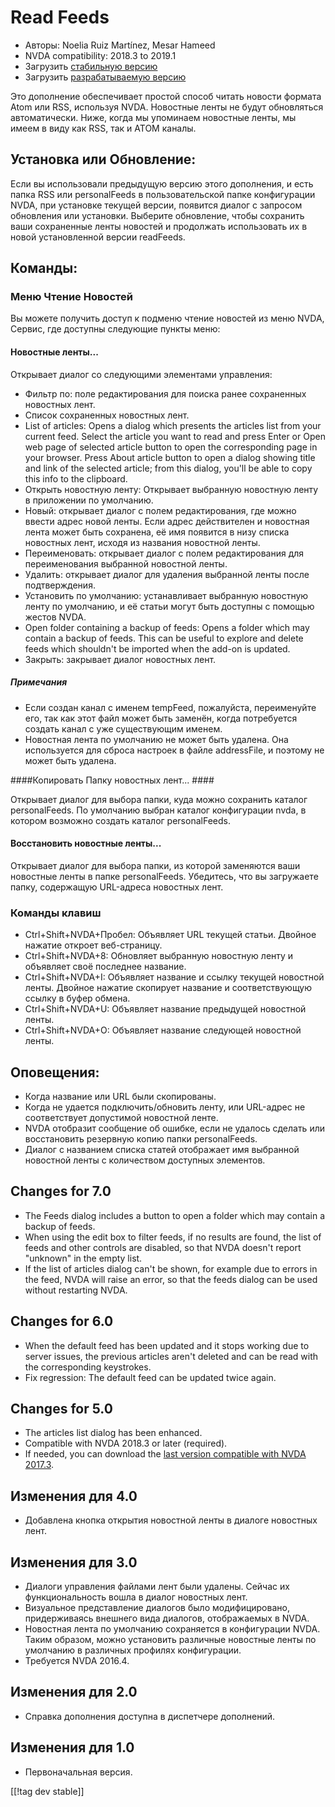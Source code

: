 # Read Feeds #

* Авторы: Noelia Ruiz Martínez, Mesar Hameed
* NVDA compatibility: 2018.3 to 2019.1
* Загрузить [стабильную версию][1]
* Загрузить [разрабатываемую версию][2]

Это дополнение обеспечивает простой способ читать новости формата Atom или
RSS, используя NVDA.  Новостные ленты не будут обновляться автоматически.
Ниже, когда мы упоминаем новостные ленты, мы имеем в виду как RSS, так и
ATOM каналы.

## Установка или Обновление: ##

Если вы использовали предыдущую версию этого дополнения, и есть папка RSS
или personalFeeds в пользовательской папке конфигурации NVDA, при установке
текущей версии, появится диалог с запросом  обновления или
установки. Выберите обновление, чтобы сохранить ваши сохраненные ленты
новостей и продолжать использовать их в новой установленной версии
readFeeds.

## Команды: ##

### Меню Чтение Новостей ###

Вы можете получить доступ к подменю чтение новостей из меню NVDA, Сервис,
где доступны следующие пункты меню:

#### Новостные ленты... ####

Открывает диалог со следующими элементами управления:

* Фильтр по: поле редактирования для поиска ранее сохраненных новостных
  лент.
* Список сохраненных новостных лент.
* List of articles: Opens a dialog which presents the articles list from
  your current feed. Select the article you want to read and press Enter or
  Open web page of selected article button to open the corresponding page in
  your browser. Press About article button to open a dialog showing title
  and link of the selected article; from this dialog, you'll be able to copy
  this info to the clipboard.
* Открыть новостную ленту: Открывает выбранную новостную ленту в приложении
  по умолчанию.
* Новый: открывает диалог с полем редактирования, где можно ввести адрес
  новой ленты. Если адрес действителен и новостная лента может быть
  сохранена, её имя появится в низу списка новостных лент, исходя из
  названия новостной ленты.
* Переименовать: открывает диалог с полем редактирования для переименования
  выбранной новостной ленты.
* Удалить: открывает диалог для удаления выбранной ленты после
  подтверждения.
* Установить по умолчанию: устанавливает выбранную новостную ленту по
  умолчанию, и её статьи могут быть доступны с помощью жестов NVDA.
* Open folder containing a backup of feeds: Opens a folder which may contain
  a backup of feeds. This can be useful to explore and delete feeds which
  shouldn't be imported when the add-on is updated.
* Закрыть: закрывает диалог новостных лент.

##### Примечания #####

* Если создан канал с именем tempFeed, пожалуйста, переименуйте его, так как
  этот файл может быть заменён, когда потребуется создать канал с  уже
  существующим именем.
* Новостная лента по умолчанию не может быть удалена. Она используется для
  сброса настроек в файле addressFile, и поэтому не может быть удалена.

####Копировать Папку новостных лент... ####

Открывает диалог для выбора папки, куда можно сохранить каталог
personalFeeds. По умолчанию выбран каталог конфигурации nvda, в котором
возможно создать каталог personalFeeds.

#### Восстановить новостные ленты... ####

Открывает диалог для выбора папки, из которой заменяются ваши новостные
ленты в папке personalFeeds. Убедитесь, что вы загружаете папку, содержащую
URL-адреса новостных лент.

### Команды клавиш ###

* Ctrl+Shift+NVDA+Пробел: Объявляет URL текущей статьи. Двойное нажатие
  откроет веб-страницу.
* Ctrl+Shift+NVDA+8: Обновляет выбранную новостную ленту и объявляет своё
  последнее название.
* Ctrl+Shift+NVDA+I: Объявляет название и ссылку текущей новостной
  ленты. Двойное нажатие скопирует название и соответствующую ссылку в буфер
  обмена.
* Ctrl+Shift+NVDA+U: Объявляет название предыдущей новостной ленты.
* Ctrl+Shift+NVDA+O: Объявляет название следующей новостной ленты.

## Оповещения: ##

* Когда название или URL были скопированы.
* Когда не удается подключить/обновить ленту, или URL-адрес не соответствует
  допустимой новостной ленте.
* NVDA отобразит сообщение об ошибке, если не удалось сделать или
  восстановить резервную копию папки personalFeeds.
* Диалог с названием списка статей отображает имя выбранной новостной ленты
  с количеством доступных элементов.

## Changes for 7.0 ##

* The Feeds dialog includes a button to open a folder which may contain a
  backup of feeds.
* When using the edit box to filter feeds, if no results are found, the list
  of feeds and other controls are disabled, so that NVDA doesn't report
  "unknown" in the empty list.
* If the list of articles dialog can't be shown, for example due to errors
  in the feed, NVDA will raise an error, so that the feeds dialog can be
  used without restarting NVDA.

## Changes for 6.0 ##

* When the default feed has been updated and it stops working due to server
  issues, the previous articles aren't deleted and can be read with the
  corresponding keystrokes.
* Fix regression: The default feed can be updated twice again.

## Changes for 5.0 ##

* The articles list dialog has been enhanced.
* Compatible with NVDA 2018.3 or later (required).
* If needed, you can download the [last version compatible with NVDA
  2017.3][3].

## Изменения для 4.0 ##

* Добавлена кнопка открытия новостной ленты в диалоге новостных лент.

## Изменения для 3.0 ##

* Диалоги управления файлами лент были удалены. Сейчас их функциональность
  вошла в диалог новостных лент.
* Визуальное представление диалогов было модифицировано, придерживаясь
  внешнего вида диалогов, отображаемых в NVDA.
* Новостная лента по умолчанию сохраняется в конфигурации NVDA. Таким
  образом, можно установить различные новостные ленты по умолчанию в
  различных профилях конфигурации.
* Требуется NVDA 2016.4.


## Изменения для 2.0 ##

* Справка дополнения доступна в диспетчере дополнений.

## Изменения для 1.0 ##

* Первоначальная версия.

[[!tag dev stable]]

[1]: https://addons.nvda-project.org/files/get.php?file=rf

[2]: https://addons.nvda-project.org/files/get.php?file=rf-dev

[3]: https://addons.nvda-project.org/files/get.php?file=rf-o
